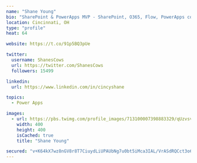 ```yaml
---
name: "Shane Young"
bio: "SharePoint & PowerApps MVP - SharePoint, O365, Flow, PowerApps consulting? @PowerApps911 | Pure Snark? You found it."
location: Cincinnati, OH
type: "profile"
heat: 64

website: https://t.co/91p5BQ3pUe

twitter:
  username: ShanesCows
  url: https://twitter.com/ShanesCows
  followers: 15499

linkedin:
  url: https://www.linkedin.com/in/cincyshane

topics:
  - Power Apps

images:
  - url: https://pbs.twimg.com/profile_images/713100007398883329/qUzvsvQ3_400x400.jpg
    width: 400
    height: 400
    isCached: true
    title: "Shane Young"

secured: "v+K64kX7wz8nGV8r8T7CiuydLiUPAUbNg7u0bt5iMca3IAL/VrASdRQCct3o6nxMpFjKRQUX2xclIQajkyThvojFhvL9QT/EKWlpdBGog/7YzxH7qzllrN7b/4jzdZLJopp/4p8T+ZvMyfFNNIQYHJg0yreQA7i5xGNJcB7Lbs0EBdxVJUZBkdVHNmHTvFWrTkbMAdFXDDo/7g0Crrve84fogAo8BJ5npcdkLzcz/XMJ9zN4pmJopqqyfq2ywPCE/fpzKbc/izQKuNyJySElhFzxfP1w7UiiYuCXpXWuumoBzBeY/+gmSa5mCzGBaR+vPwCKrIJSDLEMePQ274sks+69eJt/ErEwZrwKuNVDrn39uCC938daGSI69SmQLFOky34uR9bMibQDIahjxt+nEFL+Mo3APLhMgAhoNVmtOgQ=;XPDU8iTumufDiIZKi6mWKA=="
---
```


